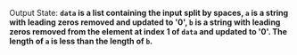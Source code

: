 Output State: **`data` is a list containing the input split by spaces, `a` is a string with leading zeros removed and updated to '0', `b` is a string with leading zeros removed from the element at index 1 of `data` and updated to '0'. The length of `a` is less than the length of `b`.**